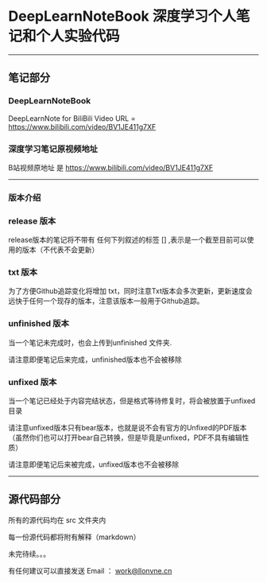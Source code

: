 # DeepLearnNoteBook 深度学习个人笔记和个人实验代码
---
## 笔记部分
### DeepLearnNoteBook
DeepLearnNote for BiliBili Video URL = https://www.bilibili.com/video/BV1JE411g7XF

### 深度学习笔记原视频地址
B站视频原地址 是 https://www.bilibili.com/video/BV1JE411g7XF

---

### 版本介绍

### release 版本
release版本的笔记将不带有 任何下列叙述的标签 [] ,表示是一个截至目前可以使用的版本（不代表不会更新）

### txt 版本
为了方便Github追踪变化将增加 txt，同时注意Txt版本会多次更新，更新速度会远快于任何一个现存的版本，注意该版本一般用于Github追踪。

### unfinished 版本
当一个笔记未完成时，也会上传到unfinished 文件夹.

请注意即便笔记后来完成，unfinished版本也不会被移除

### unfixed 版本
当一个笔记已经处于内容完结状态，但是格式等待修复时，将会被放置于unfixed目录

请注意unfixed版本只有bear版本，也就是说不会有官方的Unfixed的PDF版本 （虽然你们也可以打开bear自己转换，但是毕竟是unfixed，PDF不具有编辑性质）

请注意即便笔记后来被完成，unfixed版本也不会被移除

---
## 源代码部分

所有的源代码均在 src 文件夹内

每一份源代码都将附有解释（markdown）

未完待续。。。

有任何建议可以直接发送 Email ： work@llonvne.cn
